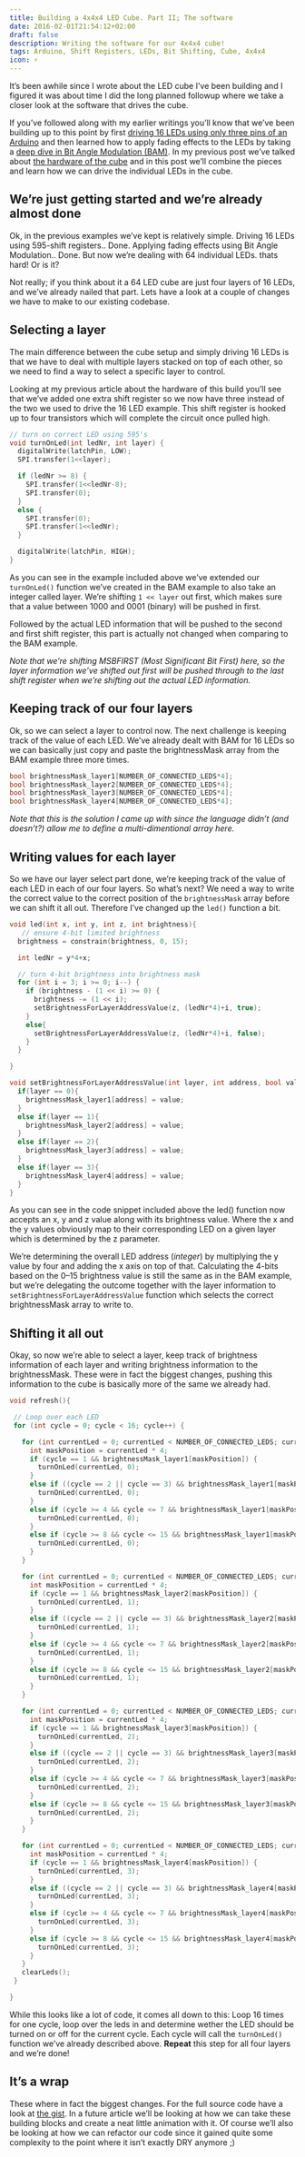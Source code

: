 ```yaml
---
title: Building a 4x4x4 LED Cube. Part II; The software
date: 2016-02-01T21:54:12+02:00
draft: false
description: Writing the software for our 4x4x4 cube!
tags: Arduino, Shift Registers, LEDs, Bit Shifting, Cube, 4x4x4
icon: ⚡
---
```


It’s been awhile since I wrote about the LED cube I’ve been building and I figured it was about time I did the long planned followup where we take a closer look at the software that drives the cube.

If you’ve followed along with my earlier writings you’ll know that we’ve been building up to this point by first [driving 16 LEDs using only three pins of an Arduino](/posts/driving-16-leds-using-three-pins-of-aruino/) and then learned how to apply fading effects to the LEDs by taking a [deep dive in Bit Angle Modulation (BAM)](/posts/4-bit-angle-modulating/). In my previous post we’ve talked about [the hardware of the cube](posts/building-a-4x4x4-led-cube-part-i/) and in this post we’ll combine the pieces and learn how we can drive the individual LEDs in the cube.

## We’re just getting started and we’re already almost done

Ok, in the previous examples we’ve kept is relatively simple. Driving 16 LEDs using 595-shift registers.. Done. Applying fading effects using Bit Angle Modulation.. Done. But now we’re dealing with 64 individual LEDs. thats hard! Or is it?

Not really; if you think about it a 64 LED cube are just four layers of 16 LEDs, and we’ve already nailed that part. Lets have a look at a couple of changes we have to make to our existing codebase.

## Selecting a layer

The main difference between the cube setup and simply driving 16 LEDs is that we have to deal with multiple layers stacked on top of each other, so we need to find a way to select a specific layer to control.

Looking at my previous article about the hardware of this build you’ll see that we’ve added one extra shift register so we now have three instead of the two we used to drive the 16 LED example. This shift register is hooked up to four transistors which will complete the circuit once pulled high.

```ino
// turn on correct LED using 595's
void turnOnLed(int ledNr, int layer) {
  digitalWrite(latchPin, LOW);
  SPI.transfer(1<<layer);

  if (ledNr >= 8) {
    SPI.transfer(1<<ledNr-8);
    SPI.transfer(0);
  }
  else {
    SPI.transfer(0);
    SPI.transfer(1<<ledNr);
  }

  digitalWrite(latchPin, HIGH);
}
```

As you can see in the example included above we’ve extended our `turnOnLed()` function we’ve created in the BAM example to also take an integer called layer. We’re shifting `1 << layer` out first, which makes sure that a value between 1000 and 0001 (binary) will be pushed in first.

Followed by the actual LED information that will be pushed to the second and first shift register, this part is actually not changed when comparing to the BAM example.

_Note that we’re shifting MSBFIRST (Most Significant Bit First) here, so the layer information we’ve shifted out first will be pushed through to the last shift register when we’re shifting out the actual LED information._

## Keeping track of our four layers

Ok, so we can select a layer to control now. The next challenge is keeping track of the value of each LED. We’ve already dealt with BAM for 16 LEDs so we can basically just copy and paste the brightnessMask array from the BAM example three more times.

```ino
bool brightnessMask_layer1[NUMBER_OF_CONNECTED_LEDS*4];
bool brightnessMask_layer2[NUMBER_OF_CONNECTED_LEDS*4];
bool brightnessMask_layer3[NUMBER_OF_CONNECTED_LEDS*4];
bool brightnessMask_layer4[NUMBER_OF_CONNECTED_LEDS*4];
```

_Note that this is the solution I came up with since the language didn’t (and doesn’t?) allow me to define a multi-dimentional array here._

## Writing values for each layer

So we have our layer select part done, we’re keeping track of the value of each LED in each of our four layers. So what’s next? We need a way to write the correct value to the correct position of the `brightnessMask` array before we can shift it all out. Therefore I’ve changed up the `led()` function a bit.

```ino
void led(int x, int y, int z, int brightness){
   // ensure 4-bit limited brightness
  brightness = constrain(brightness, 0, 15);

  int ledNr = y*4+x;

  // turn 4-bit brightness into brightness mask
  for (int i = 3; i >= 0; i--) {
    if (brightness - (1 << i) >= 0) {
      brightness -= (1 << i);
      setBrightnessForLayerAddressValue(z, (ledNr*4)+i, true);
    }
    else{
      setBrightnessForLayerAddressValue(z, (ledNr*4)+i, false);
    }
  }

}

void setBrightnessForLayerAddressValue(int layer, int address, bool value){
  if(layer == 0){
    brightnessMask_layer1[address] = value;
  }
  else if(layer == 1){
    brightnessMask_layer2[address] = value;
  }
  else if(layer == 2){
    brightnessMask_layer3[address] = value;
  }
  else if(layer == 3){
    brightnessMask_layer4[address] = value;
  }
}
```

As you can see in the code snippet included above the led() function now accepts an x, y and z value along with its brightness value. Where the x and the y values obviously map to their corresponding LED on a given layer which is determined by the z parameter.

We’re determining the overall LED address (_integer_) by multiplying the y value by four and adding the x axis on top of that. Calculating the 4-bits based on the 0–15 brightness value is still the same as in the BAM example, but we’re delegating the outcome together with the layer information to `setBrightnessForLayerAddressValue` function which selects the correct brightnessMask array to write to.

## Shifting it all out

Okay, so now we’re able to select a layer, keep track of brightness information of each layer and writing brightness information to the brightnessMask. These were in fact the biggest changes, pushing this information to the cube is basically more of the same we already had.

```ino
void refresh(){

 // Loop over each LED
 for (int cycle = 0; cycle < 16; cycle++) {

   for (int currentLed = 0; currentLed < NUMBER_OF_CONNECTED_LEDS; currentLed++) {
     int maskPosition = currentLed * 4;
     if (cycle == 1 && brightnessMask_layer1[maskPosition]) {
       turnOnLed(currentLed, 0);
     }
     else if ((cycle == 2 || cycle == 3) && brightnessMask_layer1[maskPosition+1]) {
       turnOnLed(currentLed, 0);
     }
     else if (cycle >= 4 && cycle <= 7 && brightnessMask_layer1[maskPosition+2]) {
       turnOnLed(currentLed, 0);
     }
     else if (cycle >= 8 && cycle <= 15 && brightnessMask_layer1[maskPosition+3]) {
       turnOnLed(currentLed, 0);
     }
   }

   for (int currentLed = 0; currentLed < NUMBER_OF_CONNECTED_LEDS; currentLed++) {
     int maskPosition = currentLed * 4;
     if (cycle == 1 && brightnessMask_layer2[maskPosition]) {
       turnOnLed(currentLed, 1);
     }
     else if ((cycle == 2 || cycle == 3) && brightnessMask_layer2[maskPosition+1]) {
       turnOnLed(currentLed, 1);
     }
     else if (cycle >= 4 && cycle <= 7 && brightnessMask_layer2[maskPosition+2]) {
       turnOnLed(currentLed, 1);
     }
     else if (cycle >= 8 && cycle <= 15 && brightnessMask_layer2[maskPosition+3]) {
       turnOnLed(currentLed, 1);
     }
   }

   for (int currentLed = 0; currentLed < NUMBER_OF_CONNECTED_LEDS; currentLed++) {
     int maskPosition = currentLed * 4;
     if (cycle == 1 && brightnessMask_layer3[maskPosition]) {
       turnOnLed(currentLed, 2);
     }
     else if ((cycle == 2 || cycle == 3) && brightnessMask_layer3[maskPosition+1]) {
       turnOnLed(currentLed, 2);
     }
     else if (cycle >= 4 && cycle <= 7 && brightnessMask_layer3[maskPosition+2]) {
       turnOnLed(currentLed, 2);
     }
     else if (cycle >= 8 && cycle <= 15 && brightnessMask_layer3[maskPosition+3]) {
       turnOnLed(currentLed, 2);
     }
   }

   for (int currentLed = 0; currentLed < NUMBER_OF_CONNECTED_LEDS; currentLed++) {
     int maskPosition = currentLed * 4;
     if (cycle == 1 && brightnessMask_layer4[maskPosition]) {
       turnOnLed(currentLed, 3);
     }
     else if ((cycle == 2 || cycle == 3) && brightnessMask_layer4[maskPosition+1]) {
       turnOnLed(currentLed, 3);
     }
     else if (cycle >= 4 && cycle <= 7 && brightnessMask_layer4[maskPosition+2]) {
       turnOnLed(currentLed, 3);
     }
     else if (cycle >= 8 && cycle <= 15 && brightnessMask_layer4[maskPosition+3]) {
       turnOnLed(currentLed, 3);
     }
   }
   clearLeds();
 }

}
```

While this looks like a lot of code, it comes all down to this: Loop 16 times for one cycle, loop over the leds in and determine wether the LED should be turned on or off for the current cycle. Each cycle will call the `turnOnLed()` function we’ve already described above. **Repeat** this step for all four layers and we’re done!

## It’s a wrap

These where in fact the biggest changes. For the full source code have a look at [the gist](https://gist.github.com/Tmw/3a3f3d016a6592a989d8). In a future article we’ll be looking at how we can take these building blocks and create a neat little animation with it. Of course we’ll also be looking at how we can refactor our code since it gained quite some complexity to the point where it isn’t exactly DRY anymore ;)
